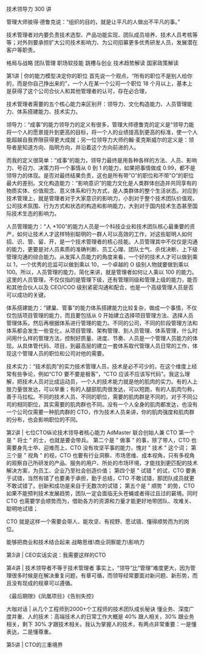 技术领导力 300 讲

管理大师彼得·德鲁克说：“组织的目的，就是让平凡的人做出不平凡的事。”


技术管理者对内要负责技术选型、产品功能实现、团队成员培养、技术人员考核等等；对外则要承担扩大公司技术影响力、为公司招募更多优秀研发人员，发展潜在客户等职责。


格局与战略
团队管理
职场软技能
跳槽与创业
技术趋势解读
国家政策解读

第1讲 | 你的能力模型决定你的职位
首先说一个观点，“所有的职位不是别人给你的，而是你自己挣出来的”，一个人在某一个公司一个职位 18 个月以上，基本上是获得了这个公司合伙人和其他管理者的认可，存在必合理，

技术管理者需要的五个核心能力来区别开：领导力、文化构造能力、人员管理能力、体系搭建能力、技术实力。

领导力：“成事”的能力领导力的定义有很多，管理大师德鲁克的定义是“领导力能将一个人的愿景提升到更高的目标，将一个人的业绩提高到更高的标准，使一个人能超越自我界限获得更大成就；另一位领导力大师约翰·麦克斯威尔的定义是：领导者是知道方向、指明方向，并沿着这个方向前进的人。

而我的定义很简单：“成事”的能力，领导力最终是用各种各样的方法、人员、影响力、号召力、决策力将一个事情从 0 到 1 的能力，如果把事情做成 0.99，都不是领导力的体现。是否对最终结果负责，这也是所有带”O”的职位和不带”O”的职位最大的差别。文化构造能力：“影响意识”的能力文化是人类群体创造并共同享有的物质实体、价值观念、意义体系和行为方式，是人类群体的整个生活状态。对应到技术管理上，就是管理者对于大家意识的影响力，小到对于整个技术团队价值观，公司技术氛围、行为方式和状态的构造和影响能力，大到对于国内技术生态甚至国际技术生态的影响力。



人员管理能力：“人 *100”的能力人员是一个科技企业和技术团队核心最重要的资产，如何让技术人才这样特别聪明的一群人可以高效的工作，对这些聪明人如何招、识、管、留、开，是一个技术管理者的核心技能。人员管理其中不仅仅是沟通的能力，更要是对人员素质的准确判断、员工心理、团队士气、杀伐决断、上下级管理沟通的综合能力。从发挥人员能力的角度来看，一个好的技术人才可以做到乘以 1，一个优秀的总监可以做到乘以 10，一个卓越的 O 级别人物就要做到乘以 100。所以，人员管理的能力，简化来讲，就是管理者如何让人乘以 100 的能力。这里的人员管理，不仅仅指的是管理下级，还有管理同级和管理上级的能力，能否和其他合伙人以及 CEO/COO 级别紧密沟通和配合，也是一个高级管理人员是否可以成功的关键。


体系搭建能力：“建巢、管事”的能力体系搭建能力比较复杂，做成一个事情，不仅仅包括项目管理的能力，而且要包括从 0 开始建立选择项目管理方法、选择人员管理体系，然后再根据体系进行管理的能力。不同的公司，不同的阶段管理方法和体系都会发生一些变化，从项目管理、架构管理、到人员管理、体系管理，什么时间用什么样的管理方法，控制好质量、进度、节奏、人员是一个管理人员能力的体现。从具体管代码、项目，到最高层的建立一套体系取代管理人员日常的工作，体现这个管理人员的职位和公司对他的需要。



技术实力：“技术肌肉”的实力技术管理人员，技术是必不可少的，在这个维度上经常有些争论，例如“CTO 要不要是极客”，“CTO 应该不应该写代码”。我这么理解，把技术人员对比成运动员，一个人的技术能力就是他的肌肉的实力。有的人上肢力量很发达，可以举重；有的人腿部肌肉很发达，可以短跑，有的人肌肉匀称，善于马拉松。不同的技术人员、不同的职位，需要的肌肉群是不同的，对于不同公司的相同职位，其实需要的肌肉群也不同。没有一个人全身的肌肉都发达，也没有一个公司仅需要一种肌肉群的 CTO，作为技术人员来讲，你的肌肉强度和肌肉群的分布，也会影响职位的不同。





第2讲 | 七位CTO纵论技术领导者核心能力
AdMaster 联合创始人兼 CTO
第一个是 " 将士 " 的士，也就是要会带兵。
第二个是 " 做事 " 的事，除了带人，CTO 也需要身先士卒、迎难而上，CTO 没有攻坚平事的能力，愧对 " 技术 " 这个词；
第三个是 " 视角 " 的视，CTO 也要有行业洞察、市场思维、成本视角，只有多视角的观察自己所研发的产品、服务的用户、所处的市场环境，才能找到更匹配的技术解决方案，为员工、企业乃至社会创造价值；
第四个是 " 试错 " 的试，CTO 要勇于试错，当然有错了也要勇于承担，勤于总结，CTO 不敢试错，那团队成员就更不敢试错了。创新和成功是来自于无数次的试错；
第五个是 " 顺势 " 的势，CTO 如果不能预判技术发展趋势，团队一定会面临无头苍蝇或者得过且过的窘境。同时 CTO 也需要学会顺势而为，借助各方的资源和力量才能更好地带团队、攻难关、聪明地试错；

CTO 就是这样一个需要会带人、能攻坚、有视野、愿试错、懂得顺势而为的岗位。

能够把商业和技术结合起来
    战略思维\商业洞察能力\影响力



第3讲 | CEO实话实说：我需要这样的CTO


第4讲 | 技术领导者不等于技术管理者
事实上，“领导”比“管理”难度更大，因为管理很多时候是在解决重复问题，有章可循，而领导经常要面对新问题、新形势，而且没有现成的规章可以遵循。

《最后期限》《凤凰项目》《告别失控》

大咖对话 | 从几个工程师到2000+个工程师的技术团队成长秘诀
懂业务、深度广度并重、人的技术：高端技术人的日常工作大概是 40% 跟人相关，30% 跟业务相关，剩下 30% 才跟技术相关。我认为掌握人的技术，有两点非常重要：一是懂表达，二是懂尊重。


第5讲 | CTO的三重境界
